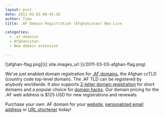 ```yaml
---
layout: post
date: 2011-03-03 06:45:16
author: Timo
title: .AF Domain Registration (Afghanistan) Now Live

categories:
  - .af domains
  - Afghanistan
  - New domain extension

---
```


![afghan-flag.png]({{ site.images_url }}/2011-03-03-afghan-flag.png)

We've just enabled domain registration for [.AF domains](https://iwantmyname.com/domains/af-afghan-domain-name-registration-for-afghanistan), the Afghan ccTLD (country code top-level domain). The .AF TLD can be registered by anybody worldwide. It also supports [2-letter domain registration](https://iwantmyname.com/short-domain-search) for short domains and a popular choice for [domain hacks](https://iwantmyname.com/blog/2009/05/how-to-find-a-domain-hack.html). Our domain pricing for the .AF web address is $125 USD for new registrations and renewals.

Purchase your own .AF domain for your [website](https://iwantmyname.com/services/website-builder/), [personalized email address](https://iwantmyname.com/services/email-hosting/) or [URL shortener](https://iwantmyname.com/services/url-shortener/) today!
